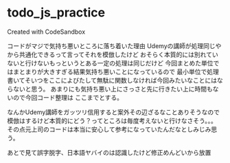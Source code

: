 # todo_js_practice
Created with CodeSandbox


コードがマジで気持ち悪いところに落ち着いた理由
Udemyの講師が処理同じやから共通化できるって言ってそれを模倣したけど
おそらく本質的には別れていないと行けないもっというとある一定の処理は同じだけど
今回まとめた単位ではまとまりが大きすぎる結果気持ち悪いことになっているので
最小単位で処理書いてそいつをここによびたして無駄に関数しなければ今回みたいなことにはならないと思う。
あまりにも気持ち悪い上にさっさと先に行きたい上に時間もないので今回コード整理は
ここまでとする。

なんかUdemy講師をガッツリ信用すると案外その辺ざるなことありそうなので
模倣はするけど本質的にどう？ってところは毎度考えないと行けなさそう。。。
その点元上司のコードは本当に安心して参考になっていたんだなとしみじみ思う。


あとで見て誤字脱字、日本語ヤバイのは認識したけど修正めんどいから放置
